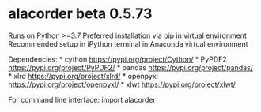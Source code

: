 # alacorder beta 0.5.73

Runs on Python >=3.7
Preferred installation via pip in virtual environment
Recommended setup in iPython terminal in Anaconda virtual environment

Dependencies:
	 *	cython			https://pypi.org/project/Cython/
	 *  PyPDF2			https://pypi.org/project/PyPDF2/
	 *	pandas			https://pypi.org/project/pandas/
	 *  xlrd			https://pypi.org/project/xlrd/
	 *  openpyxl		https://pypi.org/project/openpyxl/
	 *  xlwt			https://pypi.org/project/xlwt/
	 	 
For command line interface:
	import alacorder
	


